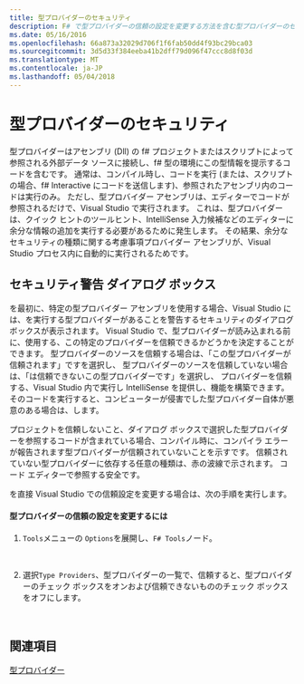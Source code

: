 ```yaml
---
title: 型プロバイダーのセキュリティ
description: F# で型プロバイダーの信頼の設定を変更する方法を含む型プロバイダーのセキュリティについて説明します。
ms.date: 05/16/2016
ms.openlocfilehash: 66a873a32029d706f1f6fab50dd4f93bc29bca03
ms.sourcegitcommit: 3d5d33f384eeba41b2dff79d096f47ccc8d8f03d
ms.translationtype: MT
ms.contentlocale: ja-JP
ms.lasthandoff: 05/04/2018
---
```

# <a name="type-provider-security"></a>型プロバイダーのセキュリティ

型プロバイダーはアセンブリ (Dll) の f# プロジェクトまたはスクリプトによって参照される外部データ ソースに接続し、f# 型の環境にこの型情報を提示するコードを含むです。 通常は、コンパイル時し、コードを実行 (または、スクリプトの場合、f# Interactive にコードを送信します)、参照されたアセンブリ内のコードは実行のみ。 ただし、型プロバイダー アセンブリは、エディターでコードが参照されるだけで、Visual Studio で実行されます。 これは、型プロバイダーは、クイック ヒントのツールヒント、IntelliSense 入力候補などのエディターに余分な情報の追加を実行する必要があるために発生します。 その結果、余分なセキュリティの種類に関する考慮事項プロバイダー アセンブリが、Visual Studio プロセス内に自動的に実行されるためです。


## <a name="security-warning-dialog"></a>セキュリティ警告 ダイアログ ボックス
を最初に、特定の型プロバイダー アセンブリを使用する場合、Visual Studio には、を実行する型プロバイダーがあることを警告するセキュリティのダイアログ ボックスが表示されます。 Visual Studio で、型プロバイダーが読み込まれる前に、使用する、この特定のプロバイダーを信頼できるかどうかを決定することができます。 型プロバイダーのソースを信頼する場合は、「この型プロバイダーが信頼されます」ですを選択し、 型プロバイダーのソースを信頼していない場合は、「は信頼できないこの型プロバイダーです」を選択し、 プロバイダーを信頼する、Visual Studio 内で実行し IntelliSense を提供し、機能を構築できます。 そのコードを実行すると、コンピューターが侵害でした型プロバイダー自体が悪意のある場合は、します。

プロジェクトを信頼しないこと、ダイアログ ボックスで選択した型プロバイダーを参照するコードが含まれている場合、コンパイル時に、コンパイラ エラーが報告されます型プロバイダーが信頼されていないことを示すです。 信頼されていない型プロバイダーに依存する任意の種類は、赤の波線で示されます。 コード エディターで参照する安全です。

を直接 Visual Studio での信頼設定を変更する場合は、次の手順を実行します。


#### <a name="to-change-the-trust-settings-for-type-providers"></a>型プロバイダーの信頼の設定を変更するには

1. `Tools`メニューの `Options`を展開し、`F# Tools`ノード。
<br />

2. 選択`Type Providers`、型プロバイダーの一覧で、信頼すると、型プロバイダーのチェック ボックスをオンおよび信頼できないもののチェック ボックスをオフにします。
<br />


## <a name="see-also"></a>関連項目
[型プロバイダー](index.md)
